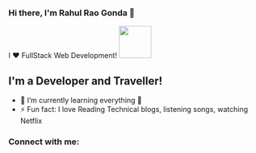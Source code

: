 
### Hi there, I'm Rahul Rao Gonda 👋

I ❤️ FullStack Web Development! <img height="64px" src="https://raw.githubusercontent.com/praveenorugantitech/praveenorugantitech/master/images/Developer.gif">

## I'm a Developer and Traveller!
- 🌱 I’m currently learning everything 🤣
- ⚡ Fun fact: I love Reading Technical blogs, listening songs, watching Netflix

### Connect with me:
